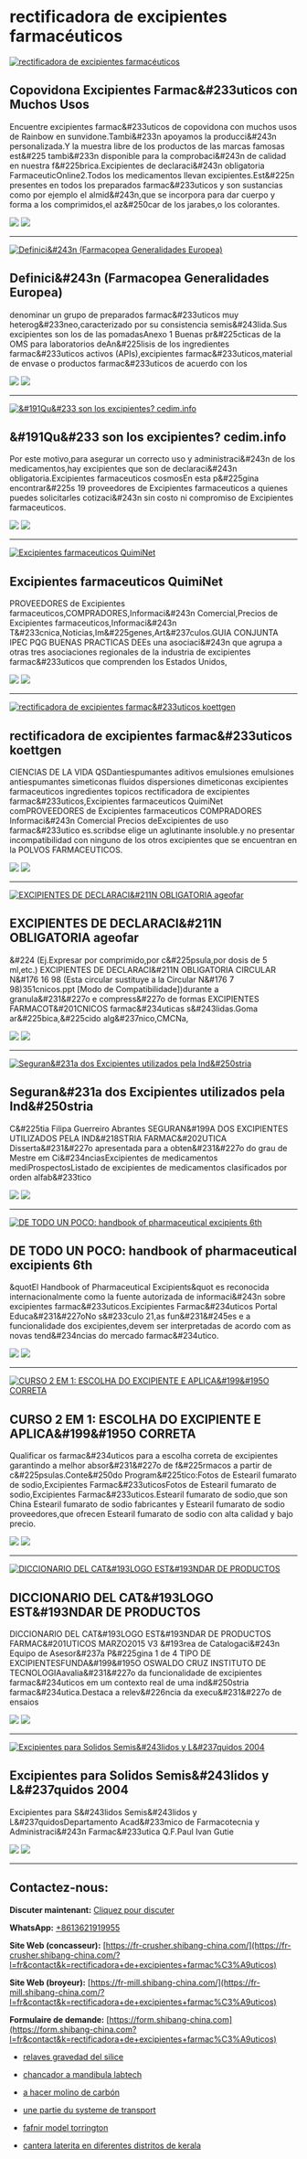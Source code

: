 # rectificadora de excipientes farmacéuticos

<a href="https://swt.shibang-china.com/?l=fr&img&k=rectificadora+de+excipientes+farmac%C3%A9uticos" target="_blank">![rectificadora de excipientes farmacéuticos](http://static.shibang-china.com/all-800x300/499.jpg)</a>

## Copovidona Excipientes Farmac&#233uticos con Muchos Usos
Encuentre excipientes farmac&#233uticos de copovidona con muchos usos de Rainbow en sunvidone.Tambi&#233n apoyamos la producci&#243n personalizada.Y la muestra libre de los productos de las marcas famosas est&#225 tambi&#233n disponible para la comprobaci&#243n de calidad en nuestra f&#225brica.Excipientes de declaraci&#243n obligatoria FarmaceuticOnline2.Todos los medicamentos llevan excipientes.Est&#225n presentes en todos los preparados farmac&#233uticos y son sustancias como por ejemplo el almid&#243n,que se incorpora para dar cuerpo y forma a los comprimidos,el az&#250car de los jarabes,o los colorantes.


<a href="https://whatsapp.shibangsoft.com/WhatsApp.php" target="_blank" title="WhatsApp">![](http://static.shibang-china.com/icon/whatsapp.png)</a> <a href="https://swt.shibang-china.com/?l=fr&icon&k=rectificadora+de+excipientes+farmac%C3%A9uticos" target="_blank">![](http://static.shibang-china.com/icon/chat-fr.png)</a>

---

<a href="https://swt.shibang-china.com/?l=fr&img&k=rectificadora+de+excipientes+farmac%C3%A9uticos" target="_blank">![Definici&#243n (Farmacopea Generalidades Europea)](http://static.shibang-china.com/all-800x300/1363.jpg)</a>

## Definici&#243n (Farmacopea Generalidades Europea)
denominar un grupo de preparados farmac&#233uticos muy heterog&#233neo,caracterizado por su consistencia semis&#243lida.Sus excipientes son los de las pomadasAnexo 1 Buenas pr&#225cticas de la OMS para laboratorios deAn&#225lisis de los ingredientes farmac&#233uticos activos (APIs),excipientes farmac&#233uticos,material de envase o productos farmac&#233uticos de acuerdo con los


<a href="https://whatsapp.shibangsoft.com/WhatsApp.php" target="_blank" title="WhatsApp">![](http://static.shibang-china.com/icon/whatsapp.png)</a> <a href="https://swt.shibang-china.com/?l=fr&icon&k=rectificadora+de+excipientes+farmac%C3%A9uticos" target="_blank">![](http://static.shibang-china.com/icon/chat-fr.png)</a>

---

<a href="https://swt.shibang-china.com/?l=fr&img&k=rectificadora+de+excipientes+farmac%C3%A9uticos" target="_blank">![&#191Qu&#233 son los excipientes? cedim.info](http://static.shibang-china.com/all-800x300/233.jpg)</a>

## &#191Qu&#233 son los excipientes? cedim.info
Por este motivo,para asegurar un correcto uso y administraci&#243n de los medicamentos,hay excipientes que son de declaraci&#243n obligatoria.Excipientes farmaceuticos cosmosEn esta p&#225gina encontrar&#225s 19 proveedores de Excipientes farmaceuticos a quienes puedes solicitarles cotizaci&#243n sin costo ni compromiso de Excipientes farmaceuticos.


<a href="https://whatsapp.shibangsoft.com/WhatsApp.php" target="_blank" title="WhatsApp">![](http://static.shibang-china.com/icon/whatsapp.png)</a> <a href="https://swt.shibang-china.com/?l=fr&icon&k=rectificadora+de+excipientes+farmac%C3%A9uticos" target="_blank">![](http://static.shibang-china.com/icon/chat-fr.png)</a>

---

<a href="https://swt.shibang-china.com/?l=fr&img&k=rectificadora+de+excipientes+farmac%C3%A9uticos" target="_blank">![Excipientes farmaceuticos QuimiNet](http://static.shibang-china.com/all-800x300/770.jpg)</a>

## Excipientes farmaceuticos QuimiNet
PROVEEDORES de Excipientes farmaceuticos,COMPRADORES,Informaci&#243n Comercial,Precios de Excipientes farmaceuticos,Informaci&#243n T&#233cnica,Noticias,Im&#225genes,Art&#237culos.GUIA CONJUNTA IPEC PQG BUENAS PRACTICAS DEEs una asociaci&#243n que agrupa a otras tres asociaciones regionales de la industria de excipientes farmac&#233uticos que comprenden los Estados Unidos,


<a href="https://whatsapp.shibangsoft.com/WhatsApp.php" target="_blank" title="WhatsApp">![](http://static.shibang-china.com/icon/whatsapp.png)</a> <a href="https://swt.shibang-china.com/?l=fr&icon&k=rectificadora+de+excipientes+farmac%C3%A9uticos" target="_blank">![](http://static.shibang-china.com/icon/chat-fr.png)</a>

---

<a href="https://swt.shibang-china.com/?l=fr&img&k=rectificadora+de+excipientes+farmac%C3%A9uticos" target="_blank">![rectificadora de excipientes farmac&#233uticos koettgen](http://static.shibang-china.com/all-800x300/513.jpg)</a>

## rectificadora de excipientes farmac&#233uticos koettgen
CIENCIAS DE LA VIDA QSDantiespumantes aditivos emulsiones emulsiones antiespumantes simeticonas fluidos dispersiones dimeticonas excipientes farmaceuticos ingredientes topicos rectificadora de excipientes farmac&#233uticos,Excipientes farmaceuticos QuimiNet comPROVEEDORES de Excipientes farmaceuticos COMPRADORES Informaci&#243n Comercial Precios deExcipientes de uso farmac&#233utico es.scribdse elige un aglutinante insoluble.y no presentar incompatibilidad con ninguno de los otros excipientes que se encuentran en la POLVOS FARMACEUTICOS.


<a href="https://whatsapp.shibangsoft.com/WhatsApp.php" target="_blank" title="WhatsApp">![](http://static.shibang-china.com/icon/whatsapp.png)</a> <a href="https://swt.shibang-china.com/?l=fr&icon&k=rectificadora+de+excipientes+farmac%C3%A9uticos" target="_blank">![](http://static.shibang-china.com/icon/chat-fr.png)</a>

---

<a href="https://swt.shibang-china.com/?l=fr&img&k=rectificadora+de+excipientes+farmac%C3%A9uticos" target="_blank">![EXCIPIENTES DE DECLARACI&#211N OBLIGATORIA ageofar](http://static.shibang-china.com/all-800x300/338.jpg)</a>

## EXCIPIENTES DE DECLARACI&#211N OBLIGATORIA ageofar
&#224 (Ej.Expresar por comprimido,por c&#225psula,por dosis de 5 ml,etc.) EXCIPIENTES DE DECLARACI&#211N OBLIGATORIA CIRCULAR N&#176 16 98 (Esta circular sustituye a la Circular N&#176 7 98)351cnicos.ppt [Modo de Compatibilidade])durante a granula&#231&#227o e compress&#227o de formas EXCIPIENTES FARMACOT&#201CNICOS farmac&#234uticas s&#243lidas.Goma ar&#225bica,&#225cido alg&#237nico,CMCNa,


<a href="https://whatsapp.shibangsoft.com/WhatsApp.php" target="_blank" title="WhatsApp">![](http://static.shibang-china.com/icon/whatsapp.png)</a> <a href="https://swt.shibang-china.com/?l=fr&icon&k=rectificadora+de+excipientes+farmac%C3%A9uticos" target="_blank">![](http://static.shibang-china.com/icon/chat-fr.png)</a>

---

<a href="https://swt.shibang-china.com/?l=fr&img&k=rectificadora+de+excipientes+farmac%C3%A9uticos" target="_blank">![Seguran&#231a dos Excipientes utilizados pela Ind&#250stria](http://static.shibang-china.com/all-800x300/412.jpg)</a>

## Seguran&#231a dos Excipientes utilizados pela Ind&#250stria
C&#225tia Filipa Guerreiro Abrantes SEGURAN&#199A DOS EXCIPIENTES UTILIZADOS PELA IND&#218STRIA FARMAC&#202UTICA Disserta&#231&#227o apresentada para a obten&#231&#227o do grau de Mestre em Ci&#234nciasExcipientes de medicamentos mediProspectosListado de excipientes de medicamentos clasificados por orden alfab&#233tico


<a href="https://whatsapp.shibangsoft.com/WhatsApp.php" target="_blank" title="WhatsApp">![](http://static.shibang-china.com/icon/whatsapp.png)</a> <a href="https://swt.shibang-china.com/?l=fr&icon&k=rectificadora+de+excipientes+farmac%C3%A9uticos" target="_blank">![](http://static.shibang-china.com/icon/chat-fr.png)</a>

---

<a href="https://swt.shibang-china.com/?l=fr&img&k=rectificadora+de+excipientes+farmac%C3%A9uticos" target="_blank">![DE TODO UN POCO: handbook of pharmaceutical excipients 6th](http://static.shibang-china.com/all-800x300/1012.jpg)</a>

## DE TODO UN POCO: handbook of pharmaceutical excipients 6th
&quotEl Handbook of Pharmaceutical Excipients&quot es reconocida internacionalmente como la fuente autorizada de informaci&#243n sobre excipientes farmac&#233uticos.Excipientes Farmac&#234uticos Portal Educa&#231&#227oNo s&#233culo 21,as fun&#231&#245es e a funcionalidade dos excipientes,devem ser interpretadas de acordo com as novas tend&#234ncias do mercado farmac&#234utico.


<a href="https://whatsapp.shibangsoft.com/WhatsApp.php" target="_blank" title="WhatsApp">![](http://static.shibang-china.com/icon/whatsapp.png)</a> <a href="https://swt.shibang-china.com/?l=fr&icon&k=rectificadora+de+excipientes+farmac%C3%A9uticos" target="_blank">![](http://static.shibang-china.com/icon/chat-fr.png)</a>

---

<a href="https://swt.shibang-china.com/?l=fr&img&k=rectificadora+de+excipientes+farmac%C3%A9uticos" target="_blank">![CURSO 2 EM 1: ESCOLHA DO EXCIPIENTE E APLICA&#199&#195O CORRETA](http://static.shibang-china.com/all-800x300/1000.jpg)</a>

## CURSO 2 EM 1: ESCOLHA DO EXCIPIENTE E APLICA&#199&#195O CORRETA
Qualificar os farmac&#234uticos para a escolha correta de excipientes garantindo a melhor absor&#231&#227o de f&#225rmacos a partir de c&#225psulas.Conte&#250do Program&#225tico:Fotos de Estearil fumarato de sodio,Excipientes Farmac&#233uticosFotos de Estearil fumarato de sodio,Excipientes Farmac&#233uticos.Estearil fumarato de sodio,que son China Estearil fumarato de sodio fabricantes y Estearil fumarato de sodio proveedores,que ofrecen Estearil fumarato de sodio con alta calidad y bajo precio.


<a href="https://whatsapp.shibangsoft.com/WhatsApp.php" target="_blank" title="WhatsApp">![](http://static.shibang-china.com/icon/whatsapp.png)</a> <a href="https://swt.shibang-china.com/?l=fr&icon&k=rectificadora+de+excipientes+farmac%C3%A9uticos" target="_blank">![](http://static.shibang-china.com/icon/chat-fr.png)</a>

---

<a href="https://swt.shibang-china.com/?l=fr&img&k=rectificadora+de+excipientes+farmac%C3%A9uticos" target="_blank">![DICCIONARIO DEL CAT&#193LOGO EST&#193NDAR DE PRODUCTOS](http://static.shibang-china.com/all-800x300/13.jpg)</a>

## DICCIONARIO DEL CAT&#193LOGO EST&#193NDAR DE PRODUCTOS
DICCIONARIO DEL CAT&#193LOGO EST&#193NDAR DE PRODUCTOS FARMAC&#201UTICOS MARZO2015 V3 &#193rea de Catalogaci&#243n Equipo de Asesor&#237a P&#225gina 1 de 4 TIPO DE EXCIPIENTESFUNDA&#199&#195O OSWALDO CRUZ INSTITUTO DE TECNOLOGIAavalia&#231&#227o da funcionalidade de excipientes farmac&#234uticos em um contexto real de uma ind&#250stria farmac&#234utica.Destaca a relev&#226ncia da execu&#231&#227o de ensaios


<a href="https://whatsapp.shibangsoft.com/WhatsApp.php" target="_blank" title="WhatsApp">![](http://static.shibang-china.com/icon/whatsapp.png)</a> <a href="https://swt.shibang-china.com/?l=fr&icon&k=rectificadora+de+excipientes+farmac%C3%A9uticos" target="_blank">![](http://static.shibang-china.com/icon/chat-fr.png)</a>

---

<a href="https://swt.shibang-china.com/?l=fr&img&k=rectificadora+de+excipientes+farmac%C3%A9uticos" target="_blank">![Excipientes para Solidos Semis&#243lidos y L&#237quidos 2004](http://static.shibang-china.com/all-800x300/533.jpg)</a>

## Excipientes para Solidos Semis&#243lidos y L&#237quidos 2004
Excipientes para S&#243lidos Semis&#243lidos y L&#237quidosDepartamento Acad&#233mico de Farmacotecnia y Administraci&#243n Farmac&#233utica Q.F.Paul Ivan Gutie

<a href="https://whatsapp.shibangsoft.com/WhatsApp.php" target="_blank" title="WhatsApp">![](http://static.shibang-china.com/icon/whatsapp.png)</a> <a href="https://swt.shibang-china.com/?l=fr&icon&k=rectificadora+de+excipientes+farmac%C3%A9uticos" target="_blank">![](http://static.shibang-china.com/icon/chat-fr.png)</a>

---
## Contactez-nous:

**Discuter maintenant:** [Cliquez pour discuter](https://swt.shibang-china.com?l=fr&contact&k=rectificadora+de+excipientes+farmac%C3%A9uticos)

**WhatsApp:**  [+8613621919955](https://whatsapp.shibangsoft.com/WhatsApp.php)

**Site Web (concasseur):** [https://fr-crusher.shibang-china.com/](https://fr-crusher.shibang-china.com/?l=fr&contact&k=rectificadora+de+excipientes+farmac%C3%A9uticos)

**Site Web (broyeur):** [https://fr-mill.shibang-china.com/](https://fr-mill.shibang-china.com/?l=fr&contact&k=rectificadora+de+excipientes+farmac%C3%A9uticos)

**Formulaire de demande:** [https://form.shibang-china.com](https://form.shibang-china.com?l=fr&contact&k=rectificadora+de+excipientes+farmac%C3%A9uticos)

* [relaves gravedad del silice](../64/relaves%20gravedad%20del%20silice.md)

* [chancador a mandibula labtech](../64/chancador%20a%20mandibula%20labtech.md)

* [a hacer molino de carbón](../63/a%20hacer%20molino%20de%20carb%C3%B3n.md)

* [une partie du systeme de transport](../61/une%20partie%20du%20systeme%20de%20transport.md)

* [fafnir model torrington](../63/fafnir%20model%20torrington.md)

* [cantera laterita en diferentes distritos de kerala](../62/cantera%20laterita%20en%20diferentes%20distritos%20de%20kerala.md)